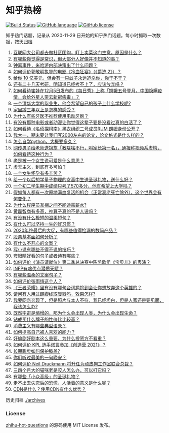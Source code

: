 # 知乎热榜
[![Build Status](https://github.com/ToWeLong/zhihu-hot-questions/workflows/CI/badge.svg)](https://github.com/ToWeLong/zhihu-hot-questions/actions)
[![GitHub language](https://img.shields.io/badge/language-golang-orange.svg)](https://golang.org/)
[![GitHub license](https://img.shields.io/github/license/ToWeLong/zhihu-hot-questions)](https://github.com/ToWeLong/zhihu-hot-questions/blob/main/LICENSE)

知乎热门话题，记录从 2020-11-29 日开始的知乎热门话题。每小时抓取一次数据，按天[归档](./archives)

<!-- BEGIN -->

1. [互联网大公司都去做社区团购，盯上卖菜这门生意，原因是什么？](https://www.zhihu.com/question/433102679)
1. [有哪些你觉得是常识，但大部分人好像并不知道的事？](https://www.zhihu.com/question/422686198)
1. [钟离事件，米哈游内部决策出了什么问题？](https://www.zhihu.com/question/433445798)
1. [如何评价郭敬明执导的电影《冷血狂宴》（《爵迹 2》）？](https://www.zhihu.com/question/362881184)
1. [给你 10 亿美元，但会有一只蚊子永远追杀你，你干不干？](https://www.zhihu.com/question/431629276)
1. [还有二十几天考研，明知道已经考不上了，应该放弃吗？](https://www.zhihu.com/question/433016850)
1. [如何看待崔娃在12月5日发布的《每日秀》上称「嫦娥五号登月，中国隐瞒疫情，会给外星人带去新冠病毒」？](https://www.zhihu.com/question/433586955)
1. [一个清华大学的毕业生，他会希望自己的孩子上什么学校呢?](https://www.zhihu.com/question/403355024)
1. [家里蹲三年以上是怎样的感受？](https://www.zhihu.com/question/47521365)
1. [为什么有些牙医不推荐使用电动牙刷？](https://www.zhihu.com/question/364359077)
1. [有没有那种电影或者动漫让你觉得这辈子要是没看过真的白活了？](https://www.zhihu.com/question/431551442)
1. [如何看待《名侦探柯南》黑衣组织二号成员RUM 朗姆身份公开？](https://www.zhihu.com/question/433340643)
1. [我大一，期末要让我们写2000左右的论文，论文格式是什么样的？](https://www.zhihu.com/question/306010952)
1. [怎么自学python，大概要多久？](https://www.zhihu.com/question/300985609)
1. [网传男子给老师送锦旗「教啥啥不行，叫家长第一名」，通报称视频系虚构，如何看待这种行为？](https://www.zhihu.com/question/433501113)
1. [老是被一个女生说可爱是什么意思？](https://www.zhihu.com/question/430772511)
1. [虚无主义，到底有多可怕？](https://www.zhihu.com/question/309651606)
1. [一个女生怀孕有多辛苦？](https://www.zhihu.com/question/432439805)
1. [给一个以后想学量子物理的女高中生送圣诞礼物，送什么好？](https://www.zhihu.com/question/433012534)
1. [一个初二学生期中成绩只考了570多分，他有希望上大学吗？](https://www.zhihu.com/question/431909193)
1. [假如每人都有一次原地满血复活的机会（正常衰老死亡除外），这个世界会有何变化？](https://www.zhihu.com/question/278013607)
1. [为什么程序员互相之间不能透露薪水?](https://www.zhihu.com/question/433369986)
1. [黄磊智商有多高，神算子真的不是人设吗？](https://www.zhihu.com/question/428494879)
1. [有没有什么极短的温柔短句？](https://www.zhihu.com/question/369015903)
1. [有什么可以坚持一生的好习惯？](https://www.zhihu.com/question/427072891)
1. [2020年终最后的大促，有哪些值得捡漏的数码产品？](https://www.zhihu.com/question/433339883)
1. [股票基本面如何分析？](https://www.zhihu.com/question/23192771)
1. [有什么不开心的文案？](https://www.zhihu.com/question/431597818)
1. [写小说有哪些不得不说的技巧？](https://www.zhihu.com/question/35188574)
1. [夸眼睛好看的句子或者诗有哪些？](https://www.zhihu.com/question/317764542)
1. [如何评价《演员请就位》第二季总决赛中陈凯歌组《宝贝儿》的表演？](https://www.zhihu.com/question/433472711)
1. [INFP有啥优点潜质天赋？](https://www.zhihu.com/question/407092656)
1. [有哪些温柔的文案句子？](https://www.zhihu.com/question/369952269)
1. [如何评价张雨绮这个人？](https://www.zhihu.com/question/308270021)
1. [《王者荣耀》里有没有哪句台词尴尬到会让你想放弃这个英雄的？](https://www.zhihu.com/question/421011240)
1. [请问有人用过踢脚线取暖器吗，效果怎样?](https://www.zhihu.com/question/26954696)
1. [我要网恋奔现了，但是照片与本人不符，我已经坦白，但是人家还是要见面，我该怎么办?](https://www.zhihu.com/question/423101015)
1. [既然宇宙是熵增的，那为什么会出现人类，为什么会出现生命？](https://www.zhihu.com/question/429454468)
1. [钻戒买什么牌子的性价比比较高？](https://www.zhihu.com/question/34095870)
1. [消费主义有哪些典型语录？](https://www.zhihu.com/question/343358503)
1. [如何提高自己被人喜欢的能力？](https://www.zhihu.com/question/417650920)
1. [好编剧好剧本这么重要，为什么投资方不看重？](https://www.zhihu.com/question/433002992)
1. [如何评价 KPL 选手诺言参加《创造营 2021》？](https://www.zhihu.com/question/433429661)
1. [长期跑步如何保护膝盖?](https://www.zhihu.com/question/385600001)
1. [你们听过最美的一句晚安？](https://www.zhihu.com/question/22876712)
1. [如何评价 Neil Druckmann 将升任为顽皮狗工作室联合总裁？](https://www.zhihu.com/question/433440800)
1. [三四个月大的猫咪老是咬人怎么办，可以打它吗？](https://www.zhihu.com/question/422222875)
1. [有哪些「小众高级」的圣诞礼物？](https://www.zhihu.com/question/354499184)
1. [走不出去失恋后的恐慌，人活着的意义是什么呢？](https://www.zhihu.com/question/432260357)
1. [CDN是什么？使用CDN有什么优势？](https://www.zhihu.com/question/36514327)

<!-- END -->

历史归档 [./archives](./archives)


### License
[zhihu-hot-questions](https://github.com/towelong/zhihu-hot-questions) 的源码使用 MIT License 发布。